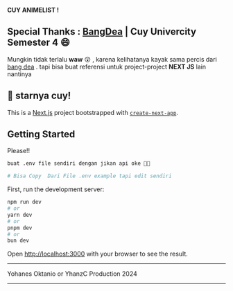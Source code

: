**CUY ANIMELIST !**

Special Thanks : [BangDea](https://github.com/deaaprizal) | Cuy Univercity Semester 4 😄
---
Mungkin tidak terlalu **waw** 😲 , karena kelihatanya kayak sama percis  dari  [bang dea](https://github.com/deaaprizal) . tapi bisa buat referensi untuk project-project **NEXT JS** lain nantinya

## 🌟 starnya cuy! 



This is a [Next.js](https://nextjs.org/) project bootstrapped with [`create-next-app`](https://github.com/vercel/next.js/tree/canary/packages/create-next-app).

## Getting Started

Please!!
```bash
buat .env file sendiri dengan jikan api oke 👍🏻

# Bisa Copy  Dari File .env example tapi edit sendiri
```

First, run the development server:

```bash
npm run dev
# or
yarn dev
# or
pnpm dev
# or
bun dev
```

Open [http://localhost:3000](http://localhost:3000) with your browser to see the result.

---


Yohanes Oktanio or YhanzC Production 2024

----